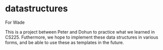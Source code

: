 # datastructures
For Wade

This is a project between Peter and Dohun to practice what we learned in CS225. Futhermore, we hope to implement these data structures in various forms, and be able to use these as templates in the future.
